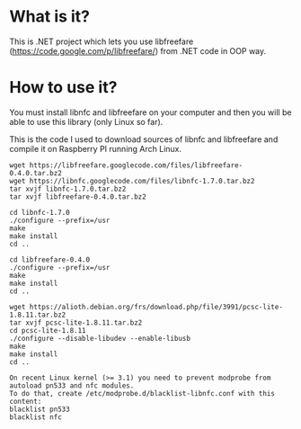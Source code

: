 # What is it?
This is .NET project which lets you use libfreefare (https://code.google.com/p/libfreefare/) from .NET code in OOP way.

# How to use it?
You must install libnfc and libfreefare on your computer and then you will be able to use this library (only Linux so far).

This is the code I used to download sources of libnfc and libfreefare and compile it on Raspberry PI running Arch Linux.

	wget https://libfreefare.googlecode.com/files/libfreefare-0.4.0.tar.bz2
	wget https://libnfc.googlecode.com/files/libnfc-1.7.0.tar.bz2
	tar xvjf libnfc-1.7.0.tar.bz2
	tar xvjf libfreefare-0.4.0.tar.bz2

	cd libnfc-1.7.0
	./configure --prefix=/usr
	make
	make install
	cd ..

	cd libfreefare-0.4.0
	./configure --prefix=/usr
	make
	make install
	cd ..

	wget https://alioth.debian.org/frs/download.php/file/3991/pcsc-lite-1.8.11.tar.bz2
	tar xvjf pcsc-lite-1.8.11.tar.bz2
	cd pcsc-lite-1.8.11
	./configure --disable-libudev --enable-libusb
	make
	make install
	cd ..

	On recent Linux kernel (>= 3.1) you need to prevent modprobe from autoload pn533 and nfc modules.
	To do that, create /etc/modprobe.d/blacklist-libnfc.conf with this content:
	blacklist pn533
	blacklist nfc
